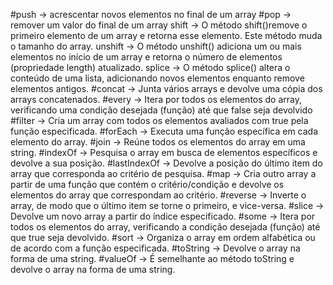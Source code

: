 #push -> acrescentar novos elementos no final de um array
#pop -> remover um valor do final de um array
shift -> O método shift()remove o primeiro elemento de um array e retorna esse elemento. Este método muda o tamanho do array. 
unshift -> O método unshift() adiciona um ou mais elementos no início de um array e retorna o número de elementos (propriedade length) atualizado.
splice -> O método splice() altera o conteúdo de uma lista, adicionando novos elementos enquanto remove elementos antigos.
#concat  -> Junta vários arrays e devolve uma cópia dos arrays concatenados.
#every -> Itera por todos os elementos do array, verificando uma condição desejada (função) até que false seja devolvido
#filter -> Cria um array com todos os elementos avaliados com true pela função especificada.
#forEach -> Executa uma função específica em cada elemento do array.
#join -> Reúne todos os elementos do array em uma string.
#indexOf -> Pesquisa o array em busca de elementos específicos e devolve a sua posição.
#lastIndexOf -> Devolve a posição do último item do array que corresponda ao critério de pesquisa.
#map -> Cria outro array a partir de uma função que contém o critério/condição e devolve os elementos do array que
correspondam ao critério.
#reverse -> Inverte o array, de modo que o último item se torne o primeiro, e vice-versa.
#slice -> Devolve um novo array a partir do índice especificado.
#some -> Itera por todos os elementos do array, verificando a condição desejada (função) até que true seja devolvido.
#sort -> Organiza o array em ordem alfabética ou de acordo com a função especificada.
#toString -> Devolve o array na forma de uma string.
#valueOf -> É semelhante ao método toString e devolve o array na forma de uma string.